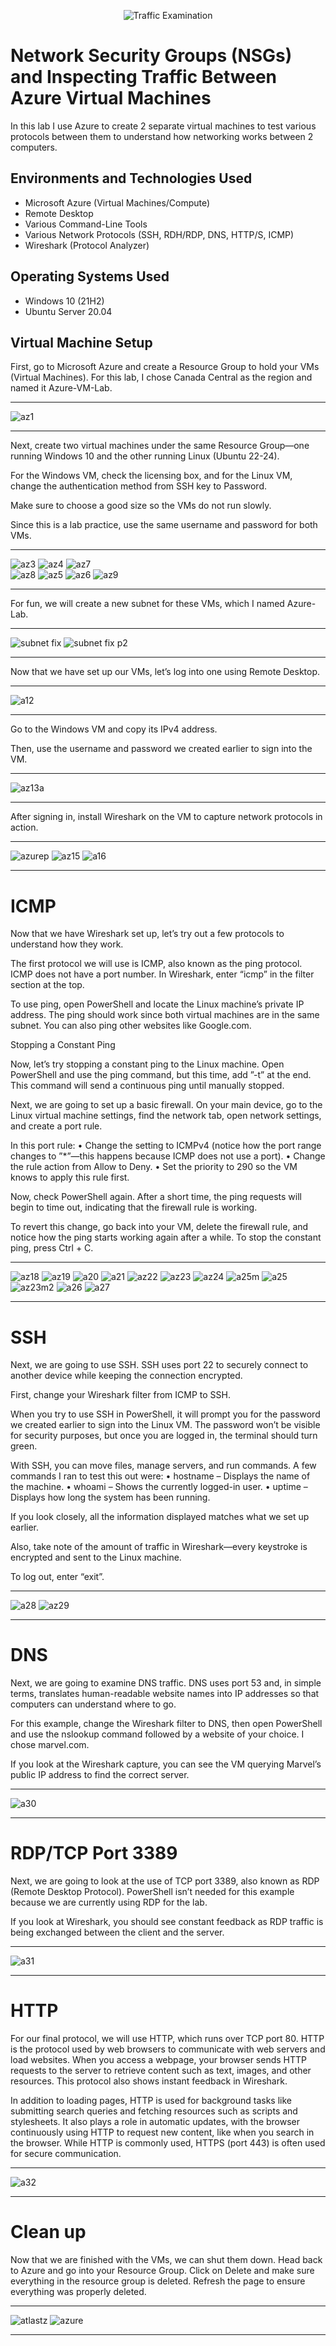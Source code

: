<p align="center">
<img src="https://i.imgur.com/Ua7udoS.png" alt="Traffic Examination"/>
</p>

<h1>Network Security Groups (NSGs) and Inspecting Traffic Between Azure Virtual Machines</h1>
In this lab I use Azure to create 2 separate virtual machines to test various protocols between them to understand how networking works between 2 computers. <br />

<h2>Environments and Technologies Used</h2>

- Microsoft Azure (Virtual Machines/Compute)
- Remote Desktop
- Various Command-Line Tools
- Various Network Protocols (SSH, RDH/RDP, DNS, HTTP/S, ICMP)
- Wireshark (Protocol Analyzer)

<h2>Operating Systems Used </h2>

- Windows 10 (21H2)
- Ubuntu Server 20.04
<h2>Virtual Machine Setup</h2>

<p>
First, go to Microsoft Azure and create a Resource Group to hold your VMs (Virtual Machines). For this lab, I chose Canada Central as the region and named it Azure-VM-Lab.

---

![az1](https://github.com/user-attachments/assets/c337e60c-170a-45e8-989b-866e1cd3e266)

  ---

Next, create two virtual machines under the same Resource Group—one running Windows 10 and the other running Linux (Ubuntu 22-24).

For the Windows VM, check the licensing box, and for the Linux VM, change the authentication method from SSH key to Password.

Make sure to choose a good size so the VMs do not run slowly. 

Since this is a lab practice, use the same username and password for both VMs.

---

  ![az3](https://github.com/user-attachments/assets/ac4b553f-58ae-4e81-b628-5b5395ff0ae9) 
 ![az4](https://github.com/user-attachments/assets/98ad793f-c983-41f0-b702-72c53f74aee0)
  ![az7](https://github.com/user-attachments/assets/9db869fd-49e6-438a-bd6a-af088fb07706)  
 ![az8](https://github.com/user-attachments/assets/a9154785-0b45-48eb-a59b-c9055e3f2b5f)
  ![az5](https://github.com/user-attachments/assets/fa81872f-567e-4dda-bacc-eedc0284e0c1)
  ![az6](https://github.com/user-attachments/assets/6a07d349-b0bb-4a96-ae5c-a43b038e372f)
![az9](https://github.com/user-attachments/assets/496f709b-85f3-4201-abef-cbf57771d1b6)
  
---

For fun, we will create a new subnet for these VMs, which I named Azure-Lab.

---
 ![subnet fix](https://github.com/user-attachments/assets/5b13c858-3fe9-4439-bc84-2d2755aad109)
![subnet fix p2](https://github.com/user-attachments/assets/59cddb22-cca9-4d57-8fc7-4383e50ca377)

---

Now that we have set up our VMs, let’s log into one using Remote Desktop.

---

![a12](https://github.com/user-attachments/assets/4aa4299b-69c8-4f96-becb-e24e72af03ca)

---

Go to the Windows VM and copy its IPv4 address. 

Then, use the username and password we created earlier to sign into the VM.

---

![az13a](https://github.com/user-attachments/assets/3ade5c5c-697e-46ed-b2b4-b19e830ee9d5)

---

After signing in, install Wireshark on the VM to capture network protocols in action.

---

![azurep](https://github.com/user-attachments/assets/09679b6a-1ace-4a42-9230-806c9b566096)
![az15](https://github.com/user-attachments/assets/b2c31d49-22d6-4c87-9bbc-19ac8a09e536)
![a16](https://github.com/user-attachments/assets/3b5c108f-0ccb-4218-82f8-d935080f1985)

---

<h1>ICMP</h1>

Now that we have Wireshark set up, let’s try out a few protocols to understand how they work.

The first protocol we will use is ICMP, also known as the ping protocol. ICMP does not have a port number. In Wireshark, enter “icmp” in the filter section at the top.

To use ping, open PowerShell and locate the Linux machine’s private IP address. The ping should work since both virtual machines are in the same subnet. You can also ping other websites like Google.com.

Stopping a Constant Ping

Now, let’s try stopping a constant ping to the Linux machine. Open PowerShell and use the ping command, but this time, add ”-t” at the end. This command will send a continuous ping until manually stopped.

Next, we are going to set up a basic firewall. On your main device, go to the Linux virtual machine settings, find the network tab, open network settings, and create a port rule.

In this port rule:
	•	Change the setting to ICMPv4 (notice how the port range changes to ”*”—this happens because ICMP does not use a port).
	•	Change the rule action from Allow to Deny.
	•	Set the priority to 290 so the VM knows to apply this rule first.

Now, check PowerShell again. After a short time, the ping requests will begin to time out, indicating that the firewall rule is working.

To revert this change, go back into your VM, delete the firewall rule, and notice how the ping starts working again after a while. To stop the constant ping, press Ctrl + C.

---

  ![az18](https://github.com/user-attachments/assets/2ef620b8-7add-4222-a9f9-a837fbf48501)
![az19](https://github.com/user-attachments/assets/05379269-61e4-418f-9779-52263dac31ab)
![a20](https://github.com/user-attachments/assets/1afe8c5d-f125-4381-becb-52d94f0f7e6f)
![a21](https://github.com/user-attachments/assets/13af7f59-aae6-4e50-a0a6-8c7a8186b63f)
![az22](https://github.com/user-attachments/assets/86414e7d-f156-4628-a8f0-5a5098b6b86d)
![az23](https://github.com/user-attachments/assets/7a430916-cde4-42f5-9c0c-807742af5557)
![az24](https://github.com/user-attachments/assets/719c95d4-1f52-44a8-89b7-0ce91aa75c70)
![a25m](https://github.com/user-attachments/assets/0d992c6c-90c3-42ef-8d0f-3bce3f504733)
![a25](https://github.com/user-attachments/assets/90590901-22e8-45a6-835a-71df746beaa2)
![az23m2](https://github.com/user-attachments/assets/75218d96-51c4-404d-b142-406bfc97052c)
![a26](https://github.com/user-attachments/assets/ffdbe26d-9f7f-4a6b-85d7-2e3b1ec8c6e7)
![a27](https://github.com/user-attachments/assets/02d561aa-4a00-4384-8b3b-fcafcb53b331)

---

<h1>SSH</h1>

Next, we are going to use SSH. SSH uses port 22 to securely connect to another device while keeping the connection encrypted.

First, change your Wireshark filter from ICMP to SSH.

When you try to use SSH in PowerShell, it will prompt you for the password we created earlier to sign into the Linux VM. The password won’t be visible for security purposes, but once you are logged in, the terminal should turn green.

With SSH, you can move files, manage servers, and run commands. A few commands I ran to test this out were:
	•	hostname – Displays the name of the machine.
	•	whoami – Shows the currently logged-in user.
	•	uptime – Displays how long the system has been running.

If you look closely, all the information displayed matches what we set up earlier.

Also, take note of the amount of traffic in Wireshark—every keystroke is encrypted and sent to the Linux machine.

To log out, enter “exit”.

---

![a28](https://github.com/user-attachments/assets/0b78b5b6-4af4-465f-93f0-be1c619e605d)
![az29](https://github.com/user-attachments/assets/5922afc8-ad9a-451e-86e4-4850382d33a7)

---

<h1>DNS</h1>

Next, we are going to examine DNS traffic. DNS uses port 53 and, in simple terms, translates human-readable website names into IP addresses so that computers can understand where to go.

For this example, change the Wireshark filter to DNS, then open PowerShell and use the nslookup command followed by a website of your choice. I chose marvel.com.

If you look at the Wireshark capture, you can see the VM querying Marvel’s public IP address to find the correct server.

---

![a30](https://github.com/user-attachments/assets/cc0a88e8-dd25-429b-999e-93de0a6c8b6a)

---

<h1>RDP/TCP Port 3389</h1>

Next, we are going to look at the use of TCP port 3389, also known as RDP (Remote Desktop Protocol). PowerShell isn’t needed for this example because we are currently using RDP for the lab.

If you look at Wireshark, you should see constant feedback as RDP traffic is being exchanged between the client and the server.

---

![a31](https://github.com/user-attachments/assets/0e2ca87e-604a-4619-a2a1-e5d5081e7072)

---

<h1>HTTP</h1>
For our final protocol, we will use HTTP, which runs over TCP port 80. HTTP is the protocol used by web browsers to communicate with web servers and load websites. When you access a webpage, your browser sends HTTP requests to the server to retrieve content such as text, images, and other resources. This protocol also shows instant feedback in Wireshark.

In addition to loading pages, HTTP is used for background tasks like submitting search queries and fetching resources such as scripts and stylesheets. It also plays a role in automatic updates, with the browser continuously using HTTP to request new content, like when you search in the browser. While HTTP is commonly used, HTTPS (port 443) is often used for secure communication.

---

![a32](https://github.com/user-attachments/assets/0122ce2c-7ec9-48bb-854d-d60433bb434e)

---

<h1>Clean up</h1>
Now that we are finished with the VMs, we can shut them down. Head back to Azure and go into your Resource Group. Click on Delete and make sure everything in the resource group is deleted. Refresh the page to ensure everything was properly deleted.

---

![atlastz](https://github.com/user-attachments/assets/11da332f-e0f7-44c1-b62f-482684acaf38)
![azure](https://github.com/user-attachments/assets/c8e3d50c-7523-4aa5-abb2-775d1472f6f2)

---
